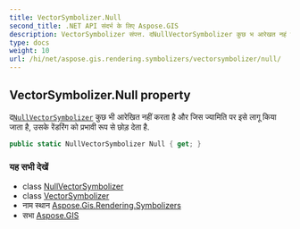 ```yaml
---
title: VectorSymbolizer.Null
second_title: .NET API संदर्भ के लिए Aspose.GIS
description: VectorSymbolizer संपत्त. दNullVectorSymbolizer कुछ भ आरेखत नहं करत है और जस ज्यमत पर इसे लगू कय जत है उसके रेंडरंग क प्रभव रूप से छड़ देत है.
type: docs
weight: 10
url: /hi/net/aspose.gis.rendering.symbolizers/vectorsymbolizer/null/
---
```

## VectorSymbolizer.Null property

द[`NullVectorSymbolizer`](../../nullvectorsymbolizer/) कुछ भी आरेखित नहीं करता है और जिस ज्यामिति पर इसे लागू किया जाता है, उसके रेंडरिंग को प्रभावी रूप से छोड़ देता है.

```csharp
public static NullVectorSymbolizer Null { get; }
```

### यह सभी देखें

* class [NullVectorSymbolizer](../../nullvectorsymbolizer/)
* class [VectorSymbolizer](../)
* नाम स्थान [Aspose.Gis.Rendering.Symbolizers](../../vectorsymbolizer/)
* सभा [Aspose.GIS](../../../)



